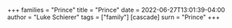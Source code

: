 +++
families = "Prince"
title = "Prince"
date = 2022-06-27T13:01:39-04:00
author = "Luke Schierer"
tags = ["family"]
[cascade]
  surn = "Prince"
+++

